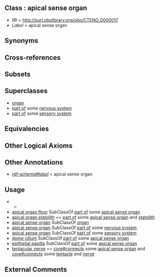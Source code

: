 
## Class : apical sense organ

 * *IRI* = http://purl.obolibrary.org/obo/CTENO_0000017
 * *Label* = apical sense organ

## Synonyms


## Cross-references


## Subsets


## Superclasses

 * [organ](../../UBERON/62/UBERON_0000062.md)
 * [part of](../../BFO/50/BFO_0000050.md) some [nervous system](../../UBERON/16/UBERON_0001016.md)
 * [part of](../../BFO/50/BFO_0000050.md) some [sensory system](../../UBERON/32/UBERON_0001032.md)

## Equivalencies


## Other Logical Axioms


## Other Annotations

 * *[rdf-schema#label](../../el/rdf-schema#label.md)* = apical sense organ

## Usage

 * -
 * [apical organ floor](../../CTENO/55/CTENO_0000055.md) SubClassOf [part of](../../BFO/50/BFO_0000050.md) some [apical sense organ](../../CTENO/17/CTENO_0000017.md)
 * [apical organ statolith](../../CTENO/58/CTENO_0000058.md) == [part of](../../BFO/50/BFO_0000050.md) some [apical sense organ](../../CTENO/17/CTENO_0000017.md) and [statolith](../../UBERON/82/UBERON_0006582.md)
 * [apical sense organ](../../CTENO/17/CTENO_0000017.md) SubClassOf [organ](../../UBERON/62/UBERON_0000062.md)
 * [apical sense organ](../../CTENO/17/CTENO_0000017.md) SubClassOf [part of](../../BFO/50/BFO_0000050.md) some [nervous system](../../UBERON/16/UBERON_0001016.md)
 * [apical sense organ](../../CTENO/17/CTENO_0000017.md) SubClassOf [part of](../../BFO/50/BFO_0000050.md) some [sensory system](../../UBERON/32/UBERON_0001032.md)
 * [dome cilium](../../CTENO/13/CTENO_0000013.md) SubClassOf [part of](../../BFO/50/BFO_0000050.md) some [apical sense organ](../../CTENO/17/CTENO_0000017.md)
 * [epithelial papilla](../../CTENO/60/CTENO_0000060.md) SubClassOf [part of](../../BFO/50/BFO_0000050.md) some [apical sense organ](../../CTENO/17/CTENO_0000017.md)
 * [tentacular nerve](../../CTENO/59/CTENO_0000059.md) == [core#connects](../../ts/core#connects.md) some [apical sense organ](../../CTENO/17/CTENO_0000017.md) and [core#connects](../../ts/core#connects.md) some [tentacle](../../CTENO/18/CTENO_0000018.md) and [nerve](../../UBERON/21/UBERON_0001021.md)

## External Comments


